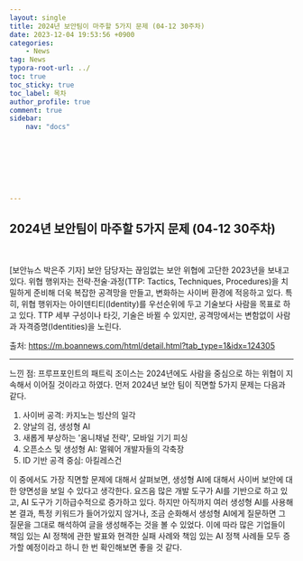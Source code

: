 ```yaml
---
layout: single
title: 2024년 보안팀이 마주할 5가지 문제 (04-12 30주차)
date: 2023-12-04 19:53:56 +0900
categories: 
    - News
tag: News
typora-root-url: ../
toc: true
toc_sticky: true
toc_label: 목차
author_profile: true
comment: true
sidebar:
    nav: "docs"








---
```




## 2024년 보안팀이 마주할 5가지 문제 (04-12 30주차)

<br>

[보안뉴스 박은주 기자] 보안 담당자는 끊임없는 보안 위협에 고단한 2023년을 보내고 있다. 위협 행위자는 전략·전술·과정(TTP: Tactics, Techniques, Procedures)을 치밀하게 준비해 더욱 복잡한 공격망을 만들고, 변화하는 사이버 환경에 적응하고 있다. 특히, 위협 행위자는 아이덴티티(Identity)를 우선순위에 두고 기술보다 사람을 목표로 하고 있다. TTP 세부 구성이나 타깃, 기술은 바뀔 수 있지만, 공격망에서는 변함없이 사람과 자격증명(Identities)을 노린다.

출처:  https://m.boannews.com/html/detail.html?tab_type=1&idx=124305



***

느낀 점: 프루프포인트의 패트릭 조이스는 2024년에도 사람을 중심으로 하는 위협이 지속해서 이어질 것이라고 하였다. 먼저 2024년 보안 팀이 직면할 5가지 문제는 다음과 같다. 

1. 사이버 공격: 카지노는 빙산의 일각
2. 양날의 검, 생성형 AI
3. 새롭게 부상하는 '옴니채널 전략', 모바일 기기 피싱
4. 오픈소스 및 생성형 AI: 멀웨어 개발자들의 각축장
5. ID 기반 공격 중심: 아킬레스건

이 중에서도 가장 직면할 문제에 대해서 살펴보면, 생성형 AI에 대해서 사이버 보안에 대한 양면성을 보일 수 있다고 생각한다. 요즈음 많은 개발 도구가 AI를 기반으로 하고 있고, AI 도구가 기하급수적으로 증가하고 있다. 하지만 아직까지 여러 생성형 AI를 사용해 본 결과, 특정 키워드가 들어가있지 않거나, 조금 순화해서 생성형 AI에게 질문하면 그 질문을 그대로 해석하여 글을 생성해주는 것을 볼 수 있었다. 이에 따라 많은 기업들이 책임 있는 AI 정책에 관한 발표와 현격한 실패 사례와 책임 있는 AI 정책 사례들 모두 증가할 예정이라고 하니 한 번 확인해보면 좋을 것 같다.